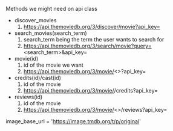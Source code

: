 Methods we might need on api class
- discover_movies
    1. https://api.themoviedb.org/3/discover/movie?api_key=
- search_movies(search_term)
    1. search_term being the term the user wants to search for
    1. https://api.themoviedb.org/3/search/movie?query=<search_term>&api_key=
- movie(id)
    1. id of the movie we want
    1. https://api.themoviedb.org/3/movie/<>?api_key=
- credits(id)/cast(id)
    1. id of the movie
    1. https://api.themoviedb.org/3/movie/<id>/credits?api_key=
- reviews(id)
    1. id of the movie
    1. https://api.themoviedb.org/3/movie/<>/reviews?api_key=

image_base_url = 'https://image.tmdb.org/t/p/original'